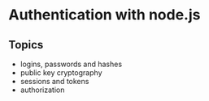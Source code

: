 # Authentication with node.js

## Topics

- logins, passwords and hashes
- public key cryptography
- sessions and tokens
- authorization
